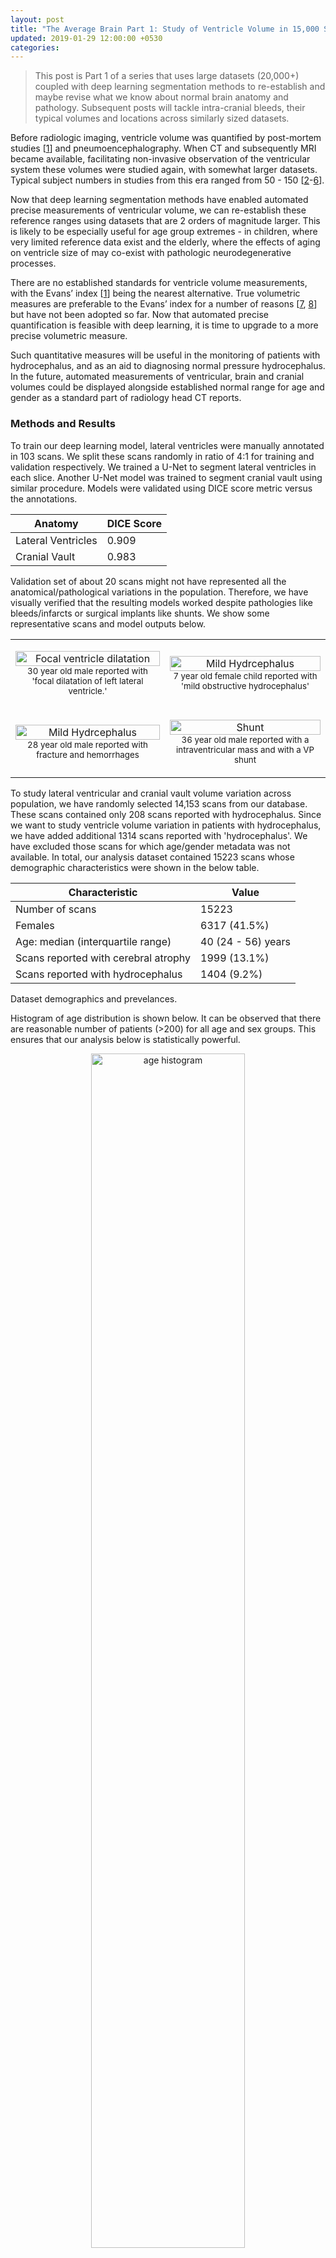```yaml
---
layout: post
title: "The Average Brain Part 1: Study of Ventricle Volume in 15,000 Subjects with and without Hydrocephalus"
updated: 2019-01-29 12:00:00 +0530
categories:
---
```


> This post is Part 1 of a series that uses large datasets (20,000+) coupled with deep learning segmentation methods to re-establish and maybe revise what we know about normal brain anatomy and pathology. Subsequent posts will tackle intra-cranial bleeds, their typical volumes and locations across similarly sized datasets.

Before radiologic imaging, ventricle volume was quantified by post-mortem studies [[1](#1)] and pneumoencephalography. When CT and subsequently MRI became available, facilitating non-invasive observation of the ventricular system these volumes were studied again, with somewhat larger datasets. Typical subject numbers in studies from this era ranged from 50 - 150 [[2](#2)-[6](#6)].


Now that deep learning segmentation methods have enabled automated precise measurements of ventricular volume, we can re-establish these reference ranges using datasets that are 2 orders of magnitude larger. This is likely to be especially useful for age group extremes - in children, where very limited reference data exist and the elderly, where the effects of aging on ventricle size of may co-exist with pathologic neurodegenerative processes.

There are no established standards for ventricle volume measurements, with the Evans’ index [[1](#1)] being the nearest alternative. True volumetric measures are preferable to the Evans’ index for a number of reasons [[7](#7), [8](#8)] but have not been adopted so far. Now that automated precise quantification is feasible with deep learning, it is time to upgrade to a more precise volumetric measure.

Such quantitative measures will be useful in the monitoring of patients with hydrocephalus, and as an aid to diagnosing normal pressure hydrocephalus. In the future, automated measurements of ventricular, brain and cranial volumes could be displayed alongside established normal range for age and gender as a standard part of radiology head CT reports.

### Methods and Results

To train our deep learning model, lateral ventricles were manually annotated in 103 scans. We split these scans randomly in ratio of 4:1 for training and validation respectively. We trained a U-Net to segment lateral ventricles in each slice. Another U-Net model was trained to segment cranial vault using similar procedure. Models were validated using DICE score metric versus the annotations.

<table style="width:100%">
<thead>
<th>Anatomy</th>
<th>DICE Score</th>
</thead>
<tr>
    <td>Lateral Ventricles</td>
    <td>0.909</td>
</tr>
<tr>
    <td>Cranial Vault</td>
    <td>0.983</td>
</tr>

</table>


Validation set of about 20 scans might not have represented all the anatomical/pathological variations in the population. Therefore, we have visually verified that the resulting models worked despite pathologies like bleeds/infarcts or surgical implants like shunts. We show some representative scans and model outputs below.


<table style="width:100%">
<tr>
    <td>
        <p align="center">
            <img width='100%' src="/assets/images/ventricle_volume/focal_dilation.png" alt="Focal ventricle dilatation">
            <br>
            <small>30 year old male reported with 'focal dilatation of left lateral ventricle.'</small>
        </p>
    </td>
    <td>
        <p align="center">
            <img width='100%' src="/assets/images/ventricle_volume/mild_hydrocephalus.png" alt="Mild Hydrcephalus">
            <br>
            <small>7 year old female child reported with 'mild obstructive hydrocephalus'</small>
        </p>
    </td>
</tr>

<tr>
    <td>
        <p align="center">
            <img width='100%' src="/assets/images/ventricle_volume/hemorrhage.png" alt="Mild Hydrcephalus">
            <br>
            <small>28 year old male reported with fracture and hemorrhages</small>
        </p>
    </td>
    <td>
        <p align="center">
            <img width='100%' src="/assets/images/ventricle_volume/shunt.png" alt="Shunt">
            <br>
            <small>36 year old male reported with a intraventricular mass and with a VP shunt</small>
        </p>
    </td>
</tr>
</table>

To study lateral ventricular and cranial vault volume variation across population, we have randomly selected 14,153 scans from our database. These scans contained only 208 scans reported with hydrocephalus. Since we want to study ventricle volume variation in patients with hydrocephalus, we have added additional 1314 scans reported with 'hydrocephalus'. We have excluded those scans for which age/gender metadata was not available.
In total, our analysis dataset contained 15223 scans whose demographic characteristics were shown in the below table.

<table class="table">
    <thead>
        <th>Characteristic</th>
        <th>Value</th>
    </thead>
    <tr>
        <td>Number of scans</td>
        <td>15223</td>
    </tr>
    <tr>
        <td>Females</td>
        <td>6317 (41.5%)</td>
    </tr>
    <tr>
        <td>Age: median (interquartile range) </td>
        <td>40 (24 - 56) years</td>
    </tr>
    <tr>
        <td>Scans reported with cerebral atrophy</td>
        <td>1999 (13.1%)</td>
    </tr>
    <tr>
        <td>Scans reported with hydrocephalus</td>
        <td>1404 (9.2%)</td>
    </tr>
</table>

<p class="caption">Dataset demographics and prevelances.</p>

Histogram of age distribution is shown below. It can be observed that there are reasonable number of patients (>200) for all age and sex groups. This ensures that our analysis below is statistically powerful.

<center>
<img width='70%' src="/assets/images/ventricle_volume/age_hist.svg" alt="age histogram">
</center>

We have run the above trained deep learning models and measured lateral ventricular and cranial vault volumes for each of the above 15223 scans. Below is the scatter plot of all the analyzed scans.

<img width='100%' src="/assets/images/ventricle_volume/scatter.png" alt="Scatter plot">

In this scatter plot, x-axis is lateral ventricular volume while y-axis is cranial vault volume.  Scans with atrophy were circled with orange circle while scans with hydrocephalus were marked with green square. Patients with atrophy were on the right to the mass of patients, indicating larger ventricles in these patients. Unsurprisingly, patients with hydrocephalus were the rightmost, with ventricle volumes even higher than those with atrophy.

To make this relation clearer, we have plotted distribution of ventricular volume for patients without hydrocephalus or atrophy and patients with one of these.

<img width='100%' src="/assets/images/ventricle_volume/distribution.svg" alt="ventricular volume distribution">
<br>

Interesting thing to note is that hydrocephalus distribution has a very long tail while distribution of patients with neither hydrocephalus nor atrophy has a single narrow peak.

Next, let us observe cranial vault volume variation with age and sex. Bands around solid lines indicate interquartile range of cranial vault volume of the particular group.

<img width='100%' src="/assets/images/ventricle_volume/bm_volume_vs_age.svg" alt="cranial vault volume variation">

Obvious feature of this plot is that cranial vault increases in size until age of 10-20 after which it remains constant. Cranial vault of males is approximately 13% larger than that of females. Another interesting point is that males' cranial vault grows until age of 15-20 while females' satures at age of 10-15.


Now, let's plot variation of lateral ventricles with age and sex. As before, bands indicate interquartile range for a particular age group.

<img width='100%' src="/assets/images/ventricle_volume/lv_volume_vs_age.svg" alt="lateral ventricular volume variation">

This plot shows that ventricles grow in size as patients age. This may be explained by the fact that brain naturally loses mass with age, thus dilating the ventricles (i.e. cerebral atrophy)[[2](#2)]. This information can be used as normal range of ventricle volume for a age and sex group. Ventricle volume outside this normal range can be indicative of hydrocephalus or a neurodegenerative disease.

While the above plot showed variation of lateral ventricle volumes across age and sex, it might be easier to visualize relative proportion of lateral ventricles compared to cranial vault volume. This also has a normalizing effect across sexes; difference in ventricular volumes between sexes might be due to difference in cranial vault sizes.

<img width='100%' src="/assets/images/ventricle_volume/relative_lvv_volume_vs_age.svg" alt="relative lateral ventricular volume variation">

This plot looks similar to the plot before, with increasing ventricular proportion with age. Until the age of 30-35, males and females have same relative ventricular volumes. After that age, however, males tend to larger relative ventricular size compared to females. This is in line with prior research which found that males are more susceptible to atrophy than females[[10](#10)].


We can incorporate all this analysis into our automated analysis report. For example, following is the CT scan of an 80 year old patient with a hemorrhage and our automated report.

<center>
<div style="align: center" id='example'>
</div>
</center>
<p class="caption">CT scan of a 80 Y/F patient. <br>Use scroll bar on the right to scroll through slices.</p>

<pre>
qER Analysis Report
===================

Patient ID: KSA18458
Patient Age: 80Y
Patient Sex: F

Preliminary Findings by Automated Analysis:

- Intraparenchymal hemorrhage of 21.80 ml in right temporal,
  right parietal regions.
- Subarachnoid hemorrhage.
- Intraventricular hemorrhage.
- Midline shift.
- Mass effect.
- <b>Dilated lateral ventricles.
  This might indicate neurodegenerative disease/hydrocephalus.
  Lateral ventricular volume = 106 ml.
  Interquartile range for female >75Y patients is 28 - 54 ml.</b>

This is a report of preliminary findings by automated analysis.
Other significant abnormalities may be present.
Please refer to final report.
</pre>

<p class="caption">Our auto generated report. Added text is indicated in bold.</p>

### Discussion

The question of how to ‘truth’ these measurements still remains to be answered. For this study, we use DICE scores versus manually outlined ventricles as an indicator of segmentation accuracy. Ventricle volumes annotated slice-wise by experts are an insufficient gold-standard not only because of scale, but also because of the lack of precision. The most likely places where these algorithms are likely to fail (and therefore need more testing) are anatomical variants and pathology that might alter the structure of the ventricles. We have tested some common co-occurring pathologies (bleeds), but it would be interesting to see how well the method performs on scans with congenital anomalies and other conditions such as subarachnoid cysts (which caused an earlier machine-learning-based algorithm to fail [[9](#9)]).


-   Putting ventricle volume on reports is a good idea for future reference and comparison, in patients post-trauma as well as those with shunts
-   Establishing the accuracy of these automated segmentation methods algorithms also paves the way for more nuanced neuroradiology research on a scale that wasn’t previously possible.


### References
1. <a name="1"></a>EVANS, WILLIAM A. "[An encephalographic ratio for estimating ventricular enlargement and cerebral atrophy](https://jamanetwork.com/journals/archneurpsyc/article-abstract/649255)." Archives of Neurology & Psychiatry 47.6 (1942): 931-937.
2. <a name="2"></a>Matsumae, Mitsunori, et al. "[Age-related changes in intracranial compartment volumes in normal adults assessed by magnetic resonance imaging.](https://s3.amazonaws.com/academia.edu.documents/39907465/Age-related_changes_in_intracranial_comp20151111-24390-w6hyxp.pdf?AWSAccessKeyId=AKIAIWOWYYGZ2Y53UL3A&Expires=1547126908&Signature=LFp5zuldCmlyiy3QhkA%2Ba0U1q1c%3D&response-content-disposition=inline%3B%20filename%3DAge-related_changes_in_intracranial_comp.pdf)" Journal of neurosurgery 84.6 (1996): 982-991.
3. <a name="3"></a>Scahill, Rachael I., et al. "[A longitudinal study of brain volume changes in normal aging using serial registered magnetic resonance imaging.](https://jamanetwork.com/journals/jamaneurology/fullarticle/784396)" Archives of neurology 60.7 (2003): 989-994.
4. <a name="4"></a>Hanson, J., B. Levander, and B. Liliequist. "[Size of the intracerebral ventricles as measured with computer tomography, encephalography and echoventriculography.](https://www.ncbi.nlm.nih.gov/pubmed/782172)" Acta Radiologica. Diagnosis 16.346_suppl (1975): 98-106.
5. <a name="5"></a>Gyldensted, C. "[Measurements of the normal ventricular system and hemispheric sulci of 100 adults with computed tomography.](https://www.ncbi.nlm.nih.gov/pubmed/304535)" Neuroradiology 14.4 (1977): 183-192.
6. <a name="6"></a>Haug, G. "[Age and sex dependence of the size of normal ventricles on computed tomography.](https://www.ncbi.nlm.nih.gov/pubmed/304536)" Neuroradiology 14.4 (1977): 201-204.
7. <a name="7"></a>Toma, Ahmed K., et al. "[Evans' index revisited: the need for an alternative in normal pressure hydrocephalus.](https://academic.oup.com/neurosurgery/article-abstract/68/4/939/2599368)" Neurosurgery 68.4 (2011): 939-944.
8. <a name="8"></a>Ambarki, Khalid, et al. "[Brain ventricular size in healthy elderly: comparison between Evans index and volume measurement.](https://academic.oup.com/neurosurgery/article-abstract/67/1/94/2556570)" Neurosurgery 67.1 (2010): 94-99.
9. <a name="9"></a>Yepes-Calderon, Fernando, Marvin D. Nelson, and J. Gordon McComb. "[Automatically measuring brain ventricular volume within PACS using artificial intelligence.](https://journals.plos.org/plosone/article?id=10.1371/journal.pone.0193152)" PloS one 13.3 (2018): e0193152.
10. <a name="10"></a>Gur, Ruben C., et al. "[Gender differences in age effect on brain atrophy measured by magnetic resonance imaging.](http://www.pnas.org/content/pnas/88/7/2845.full.pdf)" Proceedings of the National Academy of Sciences 88.7 (1991): 2845-2849.

<script src="https://ajax.googleapis.com/ajax/libs/jquery/3.3.1/jquery.min.js"></script>
<script src="https://cdnjs.cloudflare.com/ajax/libs/Chart.js/2.7.2/Chart.bundle.min.js"></script>
<script type="text/javascript" src="/assets/js/ImageStack.js"></script>
<script type="text/javascript">
    var imageList = getImageList('/assets/images/ventricle_volume/example/', 32);
    var stack = new ImageStack({
    images: imageList,
    height: '20rem',
    width: '20rem'
    });
    $('#example').append(stack);

</script>

<style type="text/css">
    /*Scroll Stuff*/
    .custom-scroll{
      float: none;
      margin: 0 auto;
    }

    .custom-scroll::-webkit-scrollbar-track
    {
      -webkit-box-shadow: inset 0 0 6px rgba(0,0,0,0.3);
      border-radius: 5px;
      background-color: #F5F5F5;
    }

    .custom-scroll::-webkit-scrollbar
    {
      width: 12px;
      background-color: #F5F5F5;
    }

    .custom-scroll::-webkit-scrollbar-thumb
    {
      border-radius: 5px;
      -webkit-box-shadow: inset 0 0 6px rgba(0,0,0,.3);
      background-color: #464646;
    }

    td{
        word-wrap: break-word;
        hyphens: auto;
    }
</style>

